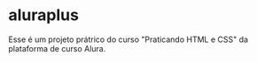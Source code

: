 # aluraplus
 Esse é um projeto prátrico do curso "Praticando HTML e CSS" da plataforma de curso Alura.
